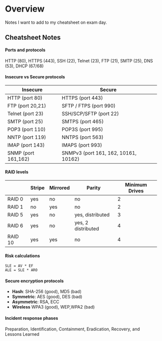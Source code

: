 # Overview

Notes I want to add to my cheatsheet on exam day. 

## Cheatsheet Notes

#### Ports and protocols 
HTTP (80), HTTPS (443), SSH (22), Telnet (23), FTP (21), SMTP (25), DNS (53), DHCP (67/68)

#### Insecure vs Secure protocols
| Insecure             | Secure                               |
|----------------------|--------------------------------------|
| HTTP (port 80)       | HTTPS (port 443)                     |
| FTP (port 20,21)     | SFTP / FTPS (port 990)               |
| Telnet (port 23)     | SSH/SCP/SFTP (port 22)               |
| SMTP (port 25)       | SMTPS (port 465)                     |
| POP3 (port 110)      | POP3S (port 995)                     |
| NNTP (port 119)      | NNTPS (port 563)                     |
| IMAP (port 143)      | IMAPS (port 993)                     |
| SNMP (port 161,162)  | SNMPv3 (port 161, 162, 10161, 10162) |


#### RAID levels 

|         | Stripe | Mirrored | Parity             | Minimum Drives |
|---------|--------|----------|--------------------|----------------|
| RAID 0  | yes    | no       | no                 | 2              |
| RAID 1  | no     | yes      | no                 | 2              |
| RAID 5  | yes    | no       | yes, distributed   | 3              |
| RAID 6  | yes    | no       | yes, 2 distributed | 4              |
| RAID 10 | yes    | yes      | no                 | 4              |

#### Risk calculations 
```
SLE = AV * EF
ALE = SLE * ARO 
```

#### Secure encryption protocols
- **Hash**: SHA-256 (good), MD5 (bad)​
- **Symmetric**: AES (good), DES (bad)​
- **Asymmetric**: RSA, ECC
- **Wireless** WPA3 (good), WEP,WPA2 (bad)

#### Incident response phases
Preparation, Identification, Containment, Eradication, Recovery, and Lessons Learned
